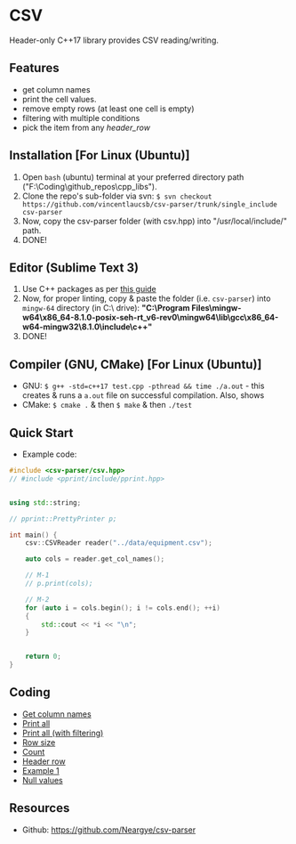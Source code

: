 # CSV
Header-only C++17 library provides CSV reading/writing.

## Features
* get column names
* print the cell values.
* remove empty rows (at least one cell is empty)
* filtering with multiple conditions
* pick the item from any _header_row_

## Installation [For Linux (Ubuntu)]
1. Open `bash` (ubuntu) terminal at your preferred directory path ("F:\Coding\github_repos\cpp_libs\").
1. Clone the repo's sub-folder via svn: `$ svn checkout https://github.com/vincentlaucsb/csv-parser/trunk/single_include csv-parser`
1. Now, copy the csv-parser folder (with csv.hpp) into "/usr/local/include/" path.
1. DONE!


## Editor (Sublime Text 3)
1. Use C++ packages as per [this guide](https://github.com/abhi3700/My_Learning-Cpp/blob/master/README.md#sublime-text-3-recommended-editor)
1. Now, for proper linting, copy & paste the folder (i.e. `csv-parser`) into `mingw-64` directory (in C:\ drive): __"C:\Program Files\mingw-w64\x86_64-8.1.0-posix-seh-rt_v6-rev0\mingw64\lib\gcc\x86_64-w64-mingw32\8.1.0\include\c++"__ 
1. DONE!

## Compiler (GNU, CMake) [For Linux (Ubuntu)]
* GNU: `$ g++ -std=c++17 test.cpp -pthread && time ./a.out` - this creates & runs a `a.out` file on successful compilation. Also, shows 
* CMake: `$ cmake .` & then `$ make` & then `./test`

## Quick Start
* Example code:
```cpp
#include <csv-parser/csv.hpp>
// #include <pprint/include/pprint.hpp>


using std::string;

// pprint::PrettyPrinter p;

int main() {
    csv::CSVReader reader("../data/equipment.csv");

    auto cols = reader.get_col_names();

    // M-1
    // p.print(cols);

    // M-2
    for (auto i = cols.begin(); i != cols.end(); ++i)
    {
        std::cout << *i << "\n";
    }


    return 0;
}
``` 

## Coding
* [Get column names](./getcolnames.cpp)
* [Print all](./printall.cpp)
* [Print all (with filtering)](./printall_filter.cpp)
* [Row size](./row_size.cpp)
* [Count](./count.cpp)
* [Header row](./header_row.cpp)
* [Example 1](./eg1.cpp)
* [Null values](./null.cpp)

## Resources
* Github: https://github.com/Neargye/csv-parser
